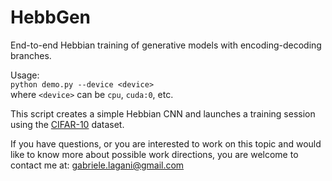 # HebbGen

End-to-end Hebbian training of generative models with encoding-decoding branches.

Usage:  
`python demo.py --device <device>`  
where `<device>` can be `cpu`, `cuda:0`, etc.

This script creates a simple Hebbian CNN and launches a training session
using the [CIFAR-10](https://www.cs.toronto.edu/~kriz/cifar.html) dataset.

If you have questions, or you are interested to work on this topic and 
would like to know more about possible work directions, you are welcome
to contact me at: gabriele.lagani@gmail.com


